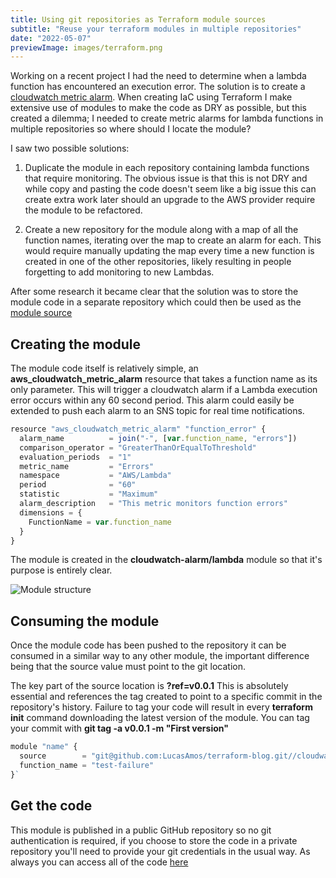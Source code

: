 ```yaml
---
title: Using git repositories as Terraform module sources
subtitle: "Reuse your terraform modules in multiple repositories"
date: "2022-05-07"
previewImage: images/terraform.png
---
```


Working on a recent project I had the need to determine when a lambda function has
encountered an execution error. The solution is to create a
[cloudwatch metric alarm](https://docs.aws.amazon.com/lambda/latest/dg/monitoring-metrics.html).
When creating IaC using Terraform I make extensive use of modules to make the code
as DRY as possible, but this created a dilemma; I needed to create metric alarms for
lambda functions in multiple repositories so where should I locate the module?

I saw two possible solutions:

1. Duplicate the module in each repository containing lambda functions that require monitoring. The obvious issue is that this is not DRY and while copy and pasting the code doesn't seem like a big issue this can create extra work later should an upgrade to the AWS provider require the module to be refactored.

2. Create a new repository for the module along with a map of all the function names, iterating over the map to create an alarm for each. This would require manually updating the map every time a new function is created in one of the other repositories, likely resulting in people forgetting to add monitoring to new Lambdas.

After some research it became clear that the solution was to store the module code in a separate repository which could then be used as the [module source](https://www.terraform.io/language/modules/sources#modules-in-package-sub-directories)

## Creating the module

The module code itself is relatively simple, an **aws_cloudwatch_metric_alarm** resource that takes a function name as its only parameter. This will trigger a cloudwatch alarm if a Lambda execution error occurs within any 60 second period. This alarm could easily be extended to push each alarm to an SNS topic for real time notifications.

```javascript
resource "aws_cloudwatch_metric_alarm" "function_error" {
  alarm_name          = join("-", [var.function_name, "errors"])
  comparison_operator = "GreaterThanOrEqualToThreshold"
  evaluation_periods  = "1"
  metric_name         = "Errors"
  namespace           = "AWS/Lambda"
  period              = "60"
  statistic           = "Maximum"
  alarm_description   = "This metric monitors function errors"
  dimensions = {
    FunctionName = var.function_name
  }
}
```

The module is created in the **cloudwatch-alarm/lambda** module so that it's purpose is entirely clear.

<img src="/images/terraformmodule/terraformmodule.png" alt="Module structure"
style="max-width:350px"/>

## Consuming the module

Once the module code has been pushed to the repository it can be consumed in a similar
way to any other module, the important difference being that the source value must point
to the git location.

The key part of the source location is **?ref=v0.0.1** This is absolutely
essential and references the tag created to point to a specific commit in the
repository's history. Failure to tag your code will result in every
**terraform init** command downloading the latest version of the module. You
can tag your commit with **git tag -a v0.0.1 -m "First version"**

```javascript
module "name" {
  source        = "git@github.com:LucasAmos/terraform-blog.git//cloudwatch-alarm/lambda?ref=v0.0.1"
  function_name = "test-failure"
}`
```

## Get the code

This module is published in a public GitHub repository so no git authentication is
required, if you choose to store the code in a private repository you'll need to
provide your git credentials in the usual way. As always you can access all of the code
[here](https://github.com/LucasAmos/terraform-blog/tree/main/cloudwatch-alarm/lambda)
